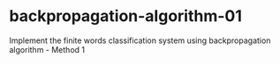 # backpropagation-algorithm-01
Implement the finite words classification system using backpropagation algorithm - Method 1
